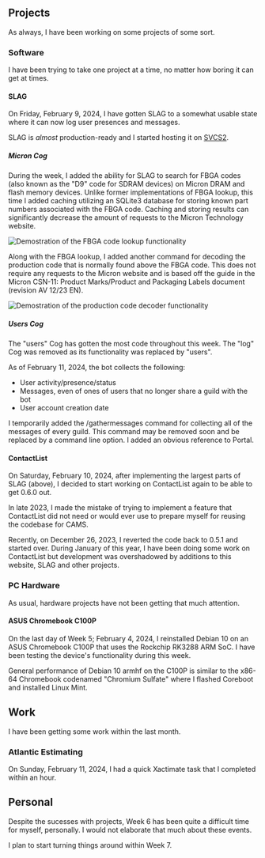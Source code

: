 ## Projects
As always, I have been working on some projects of some sort.

### Software
I have been trying to take one project at a time, no matter how boring it can get at times.

#### SLAG
On Friday, February 9, 2024, I have gotten SLAG to a somewhat usable state where it can now log user presences and messages.

SLAG is *almost* production-ready and I started hosting it on [SVCS2](/projects/svcs/).

##### Micron Cog
During the week, I added the ability for SLAG to search for FBGA codes (also known as the "D9" code for SDRAM devices) on Micron DRAM and flash memory devices. Unlike former implementations of FBGA lookup, this time I added caching utilizing an SQLite3 database for storing known part numbers associated with the FBGA code. Caching and storing results can significantly decrease the amount of requests to the Micron Technology website.

<img src="/static/pages/blog/8/slag_micron_1.webp" title="Demostration of the FBGA code lookup functionality"/>


Along with the FBGA lookup, I added another command for decoding the production code that is normally found above the FBGA code. This does not require any requests to the Micron website and is based off the guide in the Micron CSN-11: Product Marks/Product and Packaging Labels document (revision AV 12/23 EN).

<img src="/static/pages/blog/8/slag_micron_2.webp" title="Demostration of the production code decoder functionality"/>


##### Users Cog
The "users" Cog has gotten the most code throughout this week. The "log" Cog was removed as its functionality was replaced by "users".

As of February 11, 2024, the bot collects the following:

- User activity/presence/status
- Messages, even of ones of users that no longer share a guild with the bot
- User account creation date

I temporarily added the /gathermessages command for collecting all of the messages of every guild. This command may be removed soon and be replaced by a command line option. I added an obvious reference to Portal.

#### ContactList
On Saturday, February 10, 2024, after implementing the largest parts of SLAG (above), I decided to start working on ContactList again to be able to get 0.6.0 out.

In late 2023, I made the mistake of trying to implement a feature that ContactList did not need or would ever use to prepare myself for reusing the codebase for CAMS. 

Recently, on December 26, 2023, I reverted the code back to 0.5.1 and started over. During January of this year, I have been doing some work on ContactList but development was overshadowed by additions to this website, SLAG and other projects.

### PC Hardware
As usual, hardware projects have not been getting that much attention. 

#### ASUS Chromebook C100P
On the last day of Week 5; February 4, 2024, I reinstalled Debian 10 on an ASUS Chromebook C100P that uses the Rockchip RK3288 ARM SoC. I have been testing the device's functionality during this week. 

General performance of Debian 10 armhf on the C100P is similar to the x86-64 Chromebook codenamed "Chromium Sulfate" where I flashed Coreboot and installed Linux Mint.

## Work
I have been getting some work within the last month. 

### Atlantic Estimating
On Sunday, February 11, 2024, I had a quick Xactimate task that I completed within an hour.

## Personal
Despite the sucesses with projects, Week 6 has been quite a difficult time for myself, personally. I would not elaborate that much about these events.

I plan to start turning things around within Week 7.
